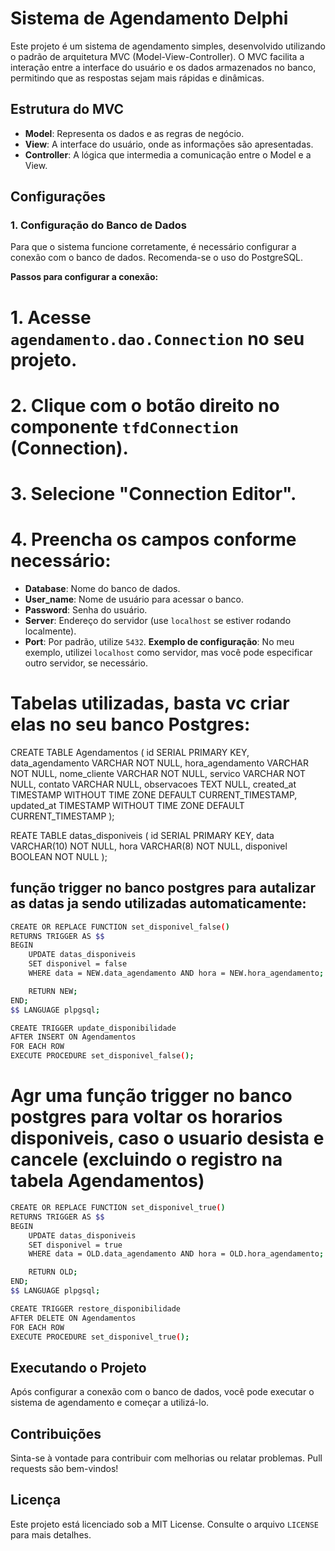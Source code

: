 ﻿# Sistema de Agendamento Delphi

Este projeto é um sistema de agendamento simples, desenvolvido utilizando o padrão de arquitetura MVC (Model-View-Controller). O MVC facilita a interação entre a interface do usuário e os dados armazenados no banco, permitindo que as respostas sejam mais rápidas e dinâmicas.

## Estrutura do MVC
- **Model**: Representa os dados e as regras de negócio.
- **View**: A interface do usuário, onde as informações são apresentadas.
- **Controller**: A lógica que intermedia a comunicação entre o Model e a View.

## Configurações

### 1. Configuração do Banco de Dados
Para que o sistema funcione corretamente, é necessário configurar a conexão com o banco de dados. Recomenda-se o uso do PostgreSQL.

**Passos para configurar a conexão:**
# 1. Acesse `agendamento.dao.Connection` no seu projeto.
# 2. Clique com o botão direito no componente `tfdConnection` (Connection).
# 3. Selecione "Connection Editor".
# 4. Preencha os campos conforme necessário:
   - **Database**: Nome do banco de dados.
   - **User_name**: Nome de usuário para acessar o banco.
   - **Password**: Senha do usuário.
   - **Server**: Endereço do servidor (use `localhost` se estiver rodando localmente).
   - **Port**: Por padrão, utilize `5432`.
**Exemplo de configuração**: No meu exemplo, utilizei `localhost` como servidor, mas você pode especificar outro servidor, se necessário.


# Tabelas utilizadas, basta vc criar elas no seu banco Postgres:
CREATE TABLE Agendamentos (
    id SERIAL PRIMARY KEY,
    data_agendamento VARCHAR NOT NULL,
    hora_agendamento VARCHAR NOT NULL,
    nome_cliente VARCHAR NOT NULL,
    servico VARCHAR NOT NULL,
    contato VARCHAR NULL,
    observacoes TEXT NULL,
    created_at TIMESTAMP WITHOUT TIME ZONE DEFAULT CURRENT_TIMESTAMP,
    updated_at TIMESTAMP WITHOUT TIME ZONE DEFAULT CURRENT_TIMESTAMP
);

REATE TABLE datas_disponiveis (
    id SERIAL PRIMARY KEY,
    data VARCHAR(10) NOT NULL,
    hora VARCHAR(8) NOT NULL,
    disponivel BOOLEAN NOT NULL
);

## função trigger no banco postgres para autalizar as datas ja sendo utilizadas automaticamente:
```bash
CREATE OR REPLACE FUNCTION set_disponivel_false()
RETURNS TRIGGER AS $$
BEGIN
    UPDATE datas_disponiveis
    SET disponivel = false
    WHERE data = NEW.data_agendamento AND hora = NEW.hora_agendamento;

    RETURN NEW;
END;
$$ LANGUAGE plpgsql;
```

```bash
CREATE TRIGGER update_disponibilidade
AFTER INSERT ON Agendamentos
FOR EACH ROW
EXECUTE PROCEDURE set_disponivel_false(); 
```

# Agr uma função trigger no banco postgres para voltar os horarios disponiveis, caso o usuario desista  e cancele (excluindo o registro na tabela Agendamentos)

```bash
CREATE OR REPLACE FUNCTION set_disponivel_true()
RETURNS TRIGGER AS $$
BEGIN
    UPDATE datas_disponiveis
    SET disponivel = true
    WHERE data = OLD.data_agendamento AND hora = OLD.hora_agendamento;

    RETURN OLD;
END;
$$ LANGUAGE plpgsql;
```

```bash
CREATE TRIGGER restore_disponibilidade
AFTER DELETE ON Agendamentos
FOR EACH ROW
EXECUTE PROCEDURE set_disponivel_true();
```

## Executando o Projeto
Após configurar a conexão com o banco de dados, você pode executar o sistema de agendamento e começar a utilizá-lo.

## Contribuições
Sinta-se à vontade para contribuir com melhorias ou relatar problemas. Pull requests são bem-vindos!

## Licença
Este projeto está licenciado sob a MIT License. Consulte o arquivo `LICENSE` para mais detalhes.


